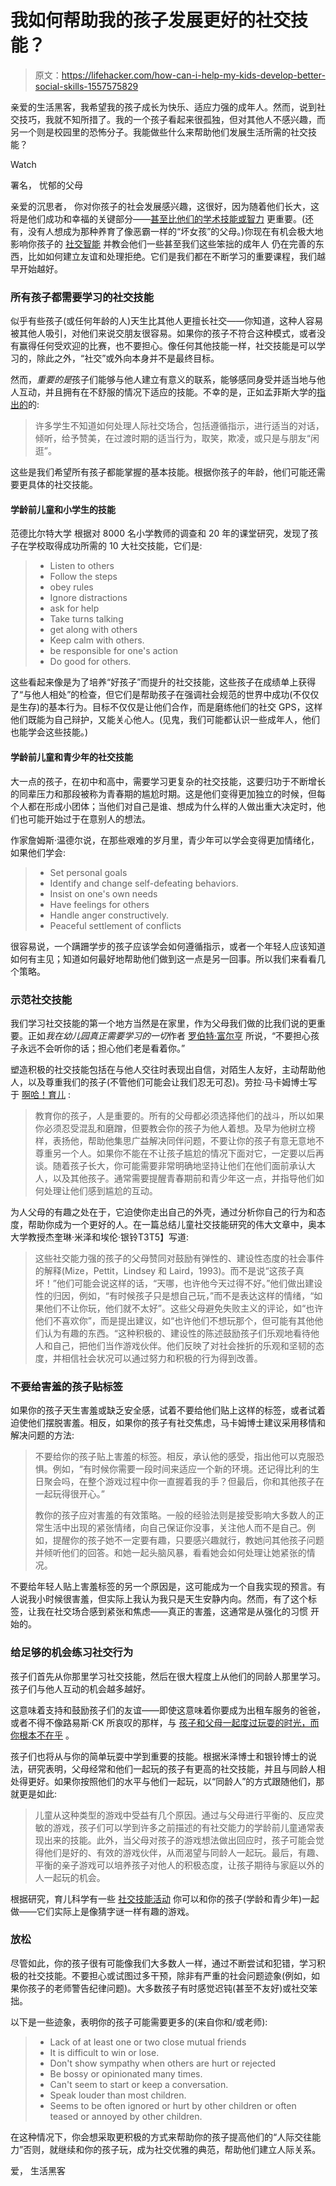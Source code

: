 # 我如何帮助我的孩子发展更好的社交技能？

> 原文：<https://lifehacker.com/how-can-i-help-my-kids-develop-better-social-skills-1557575829>

亲爱的生活黑客，我希望我的孩子成长为快乐、适应力强的成年人。然而，说到社交技巧，我就不知所措了。我的一个孩子看起来很孤独，但对其他人不感兴趣，而另一个则是校园里的恐怖分子。我能做些什么来帮助他们发展生活所需的社交技能？

Watch

署名，
忧郁的父母

亲爱的沉思者，
你对你孩子的社会发展感兴趣，这很好，因为随着他们长大，这将是他们成功和幸福的关键部分——[甚至比他们的学术技能或智力](http://www.ncset.org/publications/viewdesc.asp?id=1749) 更重要。(还有，没有人想成为那种养育了像恶霸一样的“坏女孩”的父母。)你现在有机会极大地影响你孩子的 [社交智能](http://lifehacker.com/tag/social-skills) 并教会他们一些甚至我们这些笨拙的成年人 仍在完善的东西，比如如何建立友谊和处理拒绝。它们是我们都在不断学习的重要课程，我们越早开始越好。

### 所有孩子都需要学习的社交技能

似乎有些孩子(或任何年龄的人)天生比其他人更擅长社交——你知道，这种人容易被其他人吸引，对他们来说交朋友很容易。如果你的孩子不符合这种模式，或者没有赢得任何受欢迎的比赛，也不要担心。像任何其他技能一样，社交技能是可以学习的，除此之外，“社交”或外向本身并不是最终目标。

然而，*重要的是*孩子们能够与他人建立有意义的联系，能够感同身受并适当地与他人互动，并且拥有在不舒服的情况下适应的技能。不幸的是，正如孟菲斯大学的[指出的](https://umdrive.memphis.edu/csmith15/public/It's%20So%20Hard%20to%20be%20Your%20Friend.pdf)的:

> 许多学生不知道如何处理人际社交场合，包括遵循指示，进行适当的对话，倾听，给予赞美，在过渡时期的适当行为，取笑，欺凌，或只是与朋友“闲逛”。

这些是我们希望所有孩子都能掌握的基本技能。根据你孩子的年龄，他们可能还需要更具体的社交技能。

#### 学龄前儿童和小学生的技能

范德比尔特大学 根据对 8000 名小学教师的调查和 20 年的课堂研究，发现了孩子在学校取得成功所需的 10 大社交技能，它们是:

> *   Listen to others
> *   Follow the steps
> *   obey rules
> *   Ignore distractions
> *   ask for help
> *   Take turns talking
> *   get along with others
> *   Keep calm with others.
> *   be responsible for one's action
> *   Do good for others.

这些看起来像是为了培养“好孩子”而提升的社交技能，这些孩子在成绩单上获得了“与他人相处”的检查，但它们是帮助孩子在强调社会规范的世界中成功(不仅仅是生存)的基本行为。目标不仅仅是让他们合作，而是磨练他们的社交 GPS，这样他们既能为自己辩护，又能关心他人。(见鬼，我们可能都认识一些成年人，他们也能学会这些技能。)

#### 学龄前儿童和青少年的社交技能

大一点的孩子，在初中和高中，需要学习更复杂的社交技能，这要归功于不断增长的同辈压力和那段被称为青春期的尴尬时期。这是他们变得更加独立的时候，但每个人都在形成小团体；当他们对自己是谁、想成为什么样的人做出重大决定时，他们也可能开始过于在意别人的想法。

作家詹姆斯·温德尔说，在那些艰难的岁月里，青少年可以学会变得更加情绪化，如果他们学会:

> *   Set personal goals
> *   Identify and change self-defeating behaviors.
> *   Insist on one's own needs
> *   Have feelings for others
> *   Handle anger constructively.
> *   Peaceful settlement of conflicts

很容易说，一个蹒跚学步的孩子应该学会如何遵循指示，或者一个年轻人应该知道如何有主见；知道如何最好地帮助他们做到这一点是另一回事。所以我们来看看几个策略。

### 示范社交技能

我们学习社交技能的第一个地方当然是在家里，作为父母我们做的比我们说的更重要。正如*我在幼儿园真正需要学习的一切*作者 [罗伯特·富尔亨](http://www.goodreads.com/author/show/19630.Robert_Fulghum) 所说，“不要担心孩子永远不会听你的话；担心他们老是看着你。”

塑造积极的社交技能包括在与他人交往时表现出自信，对陌生人友好，主动帮助他人，以及尊重我们的孩子(不管他们可能会让我们忍无可忍)。劳拉·马卡姆博士写于 [啊哈！育儿](http://www.ahaparenting.com/parenting-tools/raise-great-kids/socially-intelligent) :

> 教育你的孩子，人是重要的。所有的父母都必须选择他们的战斗，所以如果你必须忍受混乱和磨蹭，但要教会你的孩子为他人着想。及早为他树立榜样，表扬他，帮助他集思广益解决同伴问题，不要让你的孩子有意无意地不尊重另一个人。如果你不能在不让孩子尴尬的情况下面对它，一定要以后再谈。随着孩子长大，你可能需要非常明确地坚持让他们在他们面前承认大人，以及其他孩子。通常需要提醒青春期前和青少年这一点，并指导他们如何处理让他们感到尴尬的互动。

为人父母的有趣之处在于，它迫使你走出自己的外壳，通过分析你自己的行为和态度，帮助你成为一个更好的人。在一篇总结儿童社交技能研究的伟大文章中，奥本大学教授杰奎琳·米泽和埃伦·银铃T3T5】写道:

> 这些社交能力强的孩子的父母赞同对鼓励有弹性的、建设性态度的社会事件的解释(Mize，Pettit，Lindsey 和 Laird，1993)。而不是说“这孩子真坏！”他们可能会说这样的话，“天哪，也许他今天过得不好。”他们做出建设性的归因，例如，“有时候孩子只是想自己玩，”而不是表达这样的情绪，“如果他们不让你玩，他们就不太好”。这些父母避免失败主义的评论，如“也许他们不喜欢你”，而是提出建议，如“也许他们不想玩那个，但可能有其他他们认为有趣的东西。“这种积极的、建设性的陈述鼓励孩子们乐观地看待他人和自己，把他们当作游戏伙伴。他们反映了对社会挫折的乐观和坚韧的态度，并相信社会状况可以通过努力和积极的行为得到改善。

### 不要给害羞的孩子贴标签

如果你的孩子天生害羞或缺乏安全感，试着不要给他们贴上这样的标签，或者试着迫使他们摆脱害羞。相反，如果你的孩子有社交焦虑，马卡姆博士建议采用移情和解决问题的方法:

> 不要给你的孩子贴上害羞的标签。相反，承认他的感受，指出他可以克服恐惧。例如，“有时候你需要一段时间来适应一个新的环境。还记得比利的生日聚会吗，在整个游戏过程中你一直握着我的手？但最后，你和其他孩子在一起玩得很开心。”
> 
> 教你的孩子应对害羞的有效策略。一般的经验法则是接受影响大多数人的正常生活中出现的紧张情绪，向自己保证你没事，关注他人而不是自己。例如，提醒你的孩子她不一定要有趣，只要感兴趣就行，教她问其他孩子问题并倾听他们的回答。和她一起头脑风暴，看看她会如何处理让她紧张的情况。

不要给年轻人贴上害羞标签的另一个原因是，这可能成为一个自我实现的预言。有人说我小时候很害羞，但实际上我认为我只是天生安静内向。然而，有了这个标签，让我在社交场合感到紧张和焦虑——真正的害羞，这通常是从强化的习惯 开始的。

### 给足够的机会练习社交行为

孩子们首先从你那里学习社交技能，然后在很大程度上从他们的同龄人那里学习。孩子们与他人互动的机会越多越好。

这意味着支持和鼓励孩子们的友谊——即使这意味着你要成为出租车服务的爸爸，或者不得不像路易斯·CK 所哀叹的那样，与 [孩子和父母一起度过玩耍的时光，而你根本不在乎](https://www.youtube.com/watch?v=rOxoZ3exM_Q) 。

孩子们也将从与你的简单玩耍中学到重要的技能。根据米泽博士和银铃博士的说法，研究表明，父母经常和他们一起玩的孩子有更高的社交技能，并且与同龄人相处得更好。如果你按照他们的水平与他们一起玩，以“同龄人”的方式跟随他们，那就更是如此:

> 儿童从这种类型的游戏中受益有几个原因。通过与父母进行平衡的、反应灵敏的游戏，孩子们可以学到许多之前描述的有社交能力的学龄前儿童通常表现出来的技能。此外，当父母对孩子的游戏想法做出回应时，孩子可能会觉得他们是好的、有效的游戏伙伴，从而渴望与同龄人一起玩。最后，有趣、平衡的亲子游戏可以培养孩子对他人的积极态度，让孩子期待与家庭以外的人一起玩的机会。

根据研究，育儿科学有一些 [社交技能活动](http://www.parentingscience.com/social-skills-activities.html) 你可以和你的孩子(学龄和青少年)一起做——它们实际上是像猜字谜一样有趣的游戏。

### 放松

尽管如此，你的孩子很有可能像我们大多数人一样，通过不断尝试和犯错，学习积极的社交技能。不要担心或试图过多干预，除非有严重的社会问题迹象(例如，如果你孩子的老师警告纪律问题)。大多数孩子有时感觉迟钝(甚至不友好)或社交笨拙。

以下是一些迹象，表明你的孩子可能需要更多的(来自你和/或老师):

> *   Lack of at least one or two close mutual friends
> *   It is difficult to win or lose.
> *   Don't show sympathy when others are hurt or rejected
> *   Be bossy or opinionated many times.
> *   Can't seem to start or keep a conversation.
> *   Speak louder than most children.
> *   Seems to be often ignored or hurt by other children or often teased or annoyed by other children.

在这种情况下，你会想采取更积极的方式来帮助你的孩子提高他们的“人际交往能力”否则，就继续和你的孩子玩，成为社交优雅的典范，帮助他们建立人际关系。

爱，
生活黑客